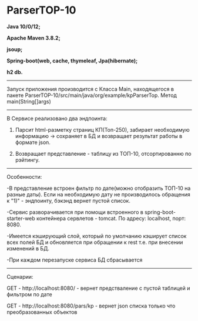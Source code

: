 # ParserTOP-10
__Java 10/0/12;__

__Apache Maven 3.8.2;__

__jsoup;__

__Spring-boot(web, cache, thymeleaf, Jpa(hibernate);__

__h2 db.__

---------------------------------------------------------------------------------------------------------------------------------------------

Запуск приложения производится с Класса Main, находящегося в пакете ParserTOP-10/src/main/java/org/example/kpParserTop. Метод main(String[]args)

---------------------------------------------------------------------------------------------------------------------------------------------

В Сервисе реализовано два эндпоинта:

1) Парсит html-разметку страниц КП(Топ-250), забирает необходимую информацию -> сохраняет в БД и возвращает результат работы в формате json.

2) Возвращает представление - таблицу из ТОП-10, отсортированню по рэйтингу. 

---------------------------------------------------------------------------------------------------------------------------------------------

Особенности:

-В представление встроен фильтр по дате(можно отобразить ТОП-10 на разные даты). Если на необходимую дату не производилось обращения к "1)" - эндпоинту, бэкэнд вернет пустой список.

-Сервис разворачивается при помощи встроенного в spring-boot-starter-web контейнера сервлетов - tomcat. По  адресу: localhost, порт: 8080. 

-Имеется кэширующий слой, который по умолчанию кэширует список всех полей БД и обновляется при обращении к rest т.е. при внесении изменений в БД.

-При каждом перезапуске сервиса БД сбрасывается

---------------------------------------------------------------------------------------------------------------------------------------------

Сценарии:

GET - http://localhost:8080/ - вернет предстваление с пустой таблицей и фильтром по дате

GET - http://localhost:8080/pars/kp - вернет json списка  только что преобразованных объектов

